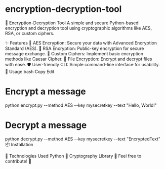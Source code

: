 # encryption-decryption-tool
🔐 Encryption-Decryption Tool
A simple and secure Python-based encryption and decryption tool using cryptographic algorithms like AES, RSA, or custom ciphers.

✨ Features
🔑 AES Encryption: Secure your data with Advanced Encryption Standard (AES).
🔏 RSA Encryption: Public-key encryption for secure message exchange.
🔄 Custom Ciphers: Implement basic encryption methods like Caesar Cipher.
📂 File Encryption: Encrypt and decrypt files with ease.
🛡️ User-friendly CLI: Simple command-line interface for usability.
📌 Usage
bash
Copy
Edit
# Encrypt a message
python encrypt.py --method AES --key mysecretkey --text "Hello, World!"

# Decrypt a message
python decrypt.py --method AES --key mysecretkey --text "EncryptedText"
📦 Installation

🔧 Technologies Used
Python 🐍
Cryptography Library 🔐
Feel free to contribute! 🤝
